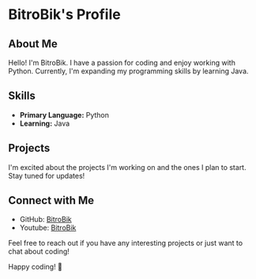 # BitroBik's Profile

## About Me

Hello! I'm BitroBik. I have a passion for coding and enjoy working with Python. Currently, I'm expanding my programming skills by learning Java.

## Skills

- **Primary Language:** Python
- **Learning:** Java

## Projects

I'm excited about the projects I'm working on and the ones I plan to start. Stay tuned for updates!

## Connect with Me

- GitHub: [BitroBik](https://github.com/BitroBik)
- Youtube:
[BitroBik](https://youtube.com/@CorgiPet?si=ecg-tNkkvXfZoT_J)

Feel free to reach out if you have any interesting projects or just want to chat about coding!

Happy coding! 🚀 
